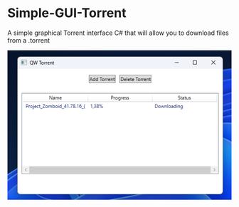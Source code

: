 # Simple-GUI-Torrent
A simple graphical Torrent interface С# that will allow you to download files from a .torrent
<p align="center">
 <img src="https://github.com/Qw4lc4r/Simple-GUI-Torrent/blob/main/image.png" alt="qr"/>
</p>

